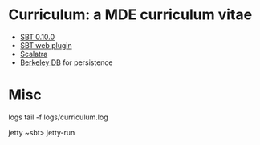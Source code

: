 Curriculum: a MDE curriculum vitae
==============================================

* [SBT 0.10.0](https://github.com/harrah/xsbt)
* [SBT web plugin](https://github.com/siasia/xsbt-web-plugin)
* [Scalatra](https://github.com/scalatra/scalatra)
* [Berkeley DB](http://www.oracle.com/technetwork/database/berkeleydb/overview/index.html) for persistence

Misc
==============================================

logs
    tail -f logs/curriculum.log

jetty
    ~sbt> jetty-run

